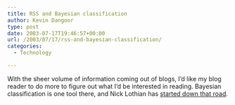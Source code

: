 ```yaml
---
title: RSS and Bayesian classification
author: Kevin Dangoor
type: post
date: 2003-07-17T19:46:57+00:00
url: /2003/07/17/rss-and-bayesian-classification/
categories:
  - Technology

---
```

With the sheer volume of information coming out of blogs, I&#8217;d like my blog reader to do more to figure out what I&#8217;d be interested in reading. Bayesian classification is one tool there, and Nick Lothian has [started down that road][1].

 [1]: http://www.mackmo.com/nick/blog/java/?permalink=classifier4jnntprss.txt "BadMagicNumber"